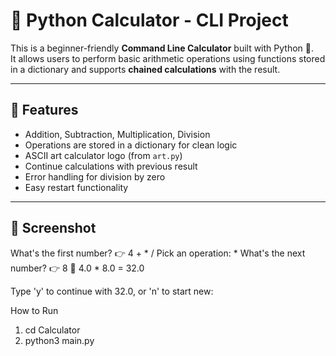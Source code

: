 # 🧮 Python Calculator - CLI Project

This is a beginner-friendly **Command Line Calculator** built with Python 🐍.  
It allows users to perform basic arithmetic operations using functions stored in a dictionary and supports **chained calculations** with the result.

---

## 🚀 Features

- Addition, Subtraction, Multiplication, Division
- Operations are stored in a dictionary for clean logic
- ASCII art calculator logo (from `art.py`)
- Continue calculations with previous result
- Error handling for division by zero
- Easy restart functionality

---

## 📸 Screenshot

What's the first number? 👉 4
+
*
/
Pick an operation: *
What's the next number? 👉 8
🧠 4.0 * 8.0 = 32.0

Type 'y' to continue with 32.0, or 'n' to start new:

How to Run
1) cd Calculator
2) python3 main.py

